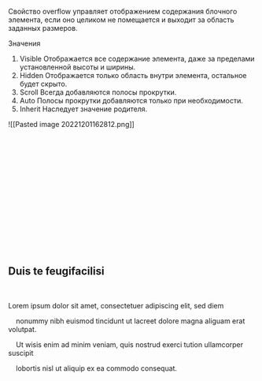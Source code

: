 Свойство overflow управляет отображением содержания блочного элемента, если оно целиком не помещается и выходит за область заданных размеров.

Значения

1. Visible Отображается все содержание элемента, даже за пределами установленной высоты и ширины.
2. Hidden Отображается только область внутри элемента, остальное будет скрыто.
3. Scroll Всегда добавляются полосы прокрутки.
4. Auto Полосы прокрутки добавляются только при необходимости.
5. Inherit Наследует значение родителя.

![[Pasted image 20221201162812.png]]

<!DOCTYPE html>

<html>

 <head>

  <meta charset="utf-8">

  <title>overflow</title>

  <style>

   .layer {

    overflow: scroll; /* Добавляем полосы прокрутки */

    width: 300px; /* Ширина блока */

    height: 150px; /* Высота блока */

    padding: 5px; /* Поля вокруг текста */

    border: solid 1px black; /* Параметры рамки */

   }

  </style>

 </head>

 <body>

   <div class="layer">

   <h2>Duis te feugifacilisi</h2>

   <p>Lorem ipsum dolor sit amet, consectetuer adipiscing elit, sed diem

    nonummy nibh euismod tincidunt ut lacreet dolore magna aliguam erat volutpat.

    Ut wisis enim ad minim veniam, quis nostrud exerci tution ullamcorper suscipit

    lobortis nisl ut aliquip ex ea commodo consequat.</p>

  </div>

 </body>

</html>